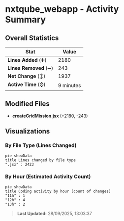 # nxtqube_webapp - Activity Summary 

## Overall Statistics

| Stat                   | Value                                                             |
| ---------------------- | ----------------------------------------------------------------- |
| **Lines Added** (➕)   | 2180                                          |
| **Lines Removed** (➖) | 243                                        |
| **Net Change** (↕)    | 1937                |
| **Active Time** (⌚)   | 9 minutes |


## Modified Files
- **createGridMission.jsx** (+2180, -243)

## Visualizations

### By File Type (Lines Changed)

```mermaid
pie showData
title Lines changed by file type
".jsx" : 2423
```

### By Hour (Estimated Activity Count)

```mermaid
pie showData
title Coding activity by hour (count of changes)
"11h" : 1
"12h" : 4
"13h" : 2
```


> **Last Updated:** 28/09/2025, 13:03:37